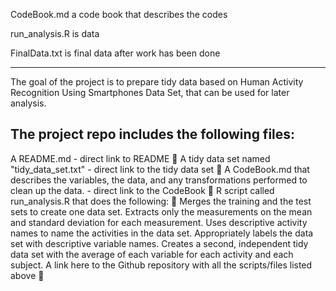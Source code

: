 CodeBook.md a code book that describes the codes 

run_analysis.R is data 

FinalData.txt is final data after work has been done

---------------------------------------------------------------------------------------------------------------------------------
The goal of the project is to prepare tidy data based on Human Activity Recognition Using Smartphones Data Set, that can be used for later analysis.

The project repo includes the following files:
------------------------------------------------------------------------
A README.md - direct link to README 🏁
A tidy data set named "tidy_data_set.txt" - direct link to the tidy data set 🏁
A CodeBook.md that describes the variables, the data, and any transformations performed to clean up the data. - direct link to the CodeBook 🏁
R script called run_analysis.R that does the following: 🏁
Merges the training and the test sets to create one data set.
Extracts only the measurements on the mean and standard deviation for each measurement.
Uses descriptive activity names to name the activities in the data set.
Appropriately labels the data set with descriptive variable names.
Creates a second, independent tidy data set with the average of each variable for each activity and each subject.
A link here to the Github repository with all the scripts/files listed above 🏁
